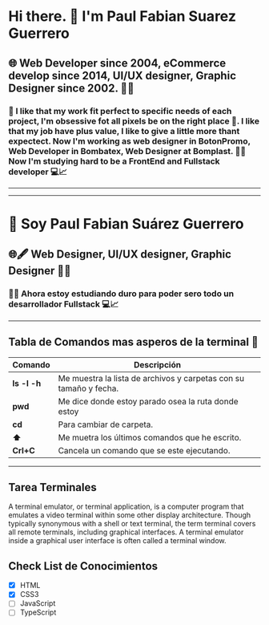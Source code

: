 # Hi there. 👤 I'm Paul Fabian Suarez Guerrero
## 🌐 Web Developer since 2004, eCommerce develop since 2014, UI/UX designer, Graphic Designer since 2002. 👨‍🎨️
### 🧿 I like that my work fit perfect to specific needs of each project, I'm obsessive fot all pixels be on the right place 👾. I like that my job have plus value, I like to give a little more thant expectect. Now I'm working as web designer in BotonPromo, Web Developer in Bombatex, Web Designer at Bomplast. 👨‍💻️ Now I'm studying hard to be a FrontEnd and Fullstack developer  💻📈

---
---
# 👤 Soy Paul Fabian Suárez Guerrero
## 🌐🖋️ Web Designer, UI/UX designer, Graphic Designer 👨‍🎨️
### 👨‍💻️ Ahora estoy estudiando duro para poder sero todo un desarrollador Fullstack 💻📈
---
## **Tabla de Comandos mas asperos de la terminal 🐧**
| Comando | Descripción |
| ----------- | ----------- |
| **ls -l -h** | Me muestra la lista de archivos y carpetas con su tamaño y fecha. |
| **pwd** | Me dice donde estoy parado osea la ruta donde estoy |
| **cd** | Para cambiar de carpeta. |
| **⬆️** | Me muetra los últimos comandos que he escrito. |
| **Crl+C** | Cancela un comando que se este ejecutando. |
---
## Tarea Terminales
A terminal emulator, or terminal application, is a computer program that emulates a video terminal within some other display architecture. Though typically synonymous with a shell or text terminal, the term terminal covers all remote terminals, including graphical interfaces. A terminal emulator inside a graphical user interface is often called a terminal window. 
## Check List de Conocimientos
- [x] HTML
- [x] CSS3
- [ ] JavaScript
- [ ] TypeScript
